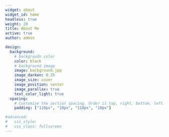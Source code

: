```yaml
---
widget: about
widget_id: home
headless: true
weight: 20
title: About Me
active: true
author: admin

design:
  background:
    # backgroudn color
    color: black
    # background image
    image: background.jpg
    image_darken: 0.35
    image_size: cover
    image_position: center
    image_parallax: true
    text_color_light: true
  spacing:
    # Customize the section spacing. Order is top, right, bottom, left.
    padding: ["110px", "10px", "110px", "10px"]

#advanced:
#   css_style:
#   css_class: fullscreen
---
```

